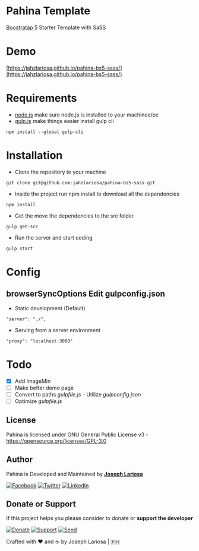 # Pahina Template
[Boostratap 5](https://v5.getbootstrap.com) Starter Template with SaSS

# Demo
[https://jahzlariosa.github.io/pahina-bs5-sass/](https://jahzlariosa.github.io/pahina-bs5-sass/)

# Requirements

* [node.js](https://nodejs.org/) make sure node.js is installed to your machince/pc
* [gulp.js](https://gulpjs.com/docs/en/getting-started/quick-start) make things easier install gulp cli
```
npm install --global gulp-cli
```

# Installation
* Clone the repository to your machine
```
git clone git@github.com:jahzlariosa/pahina-bs5-sass.git
```
* Inside the project run npm install to download all the dependencies
```
npm install
```
* Get the move the dependencies to the src folder
```
gulp get-src
```
* Run the server and start coding
```
gulp start
```

# Config
## browserSyncOptions Edit gulpconfig.json
* Static development (Default)
```
"server": "./",
```
* Serving from a server environment
```
"proxy": "localhost:3000"
```
# Todo
- [x] Add ImageMin
- [ ] Make better demo page
- [ ] Convert to paths *gulpfile.js* - Utilize *gulpconfig.json*
- [ ] Optimize *gulpfile.js*

## License

Pahina is licensed under GNU General Public License v3 - <https://opensource.org/licenses/GPL-3.0>

## Author

Pahina is Developed and Maintained by **[Joseph Lariosa](https://github.com/jahzlariosa)**

[![Facebook](https://img.shields.io/badge/facebook-%231877F2.svg?&style=for-the-badge&logo=facebook&logoColor=white)](https://facebook.com/webdesignsbyjahz)
[![Twitter](https://img.shields.io/badge/twitter-%231DA1F2.svg?&style=for-the-badge&logo=twitter&logoColor=white)](https://twitter.com/jahzlariosa)
[![LinkedIn](https://img.shields.io/badge/linkedin-%230077B5.svg?&style=for-the-badge&logo=linkedin&logoColor=white)](https://linkedin.com/in/jahz)

## Donate or Support
If this project helps you please consider to donate or **support the developer**

[![Donate](https://img.shields.io/badge/Donate-PayPal-blue.svg?style=for-the-badge)](https://paypal.me/josephlariosa) [![Support](https://img.shields.io/badge/Support-Buy%20Me%20A%20Coffee-green.svg?style=for-the-badge)](https://buymeacoff.ee/josephlariosa) [![Send](https://img.shields.io/badge/send-btc-yellow.svg?style=for-the-badge)](https://jahz.bitcoinwallet.com/)

Crafted with :heart: and :coffee: by Joseph Lariosa | :philippines: